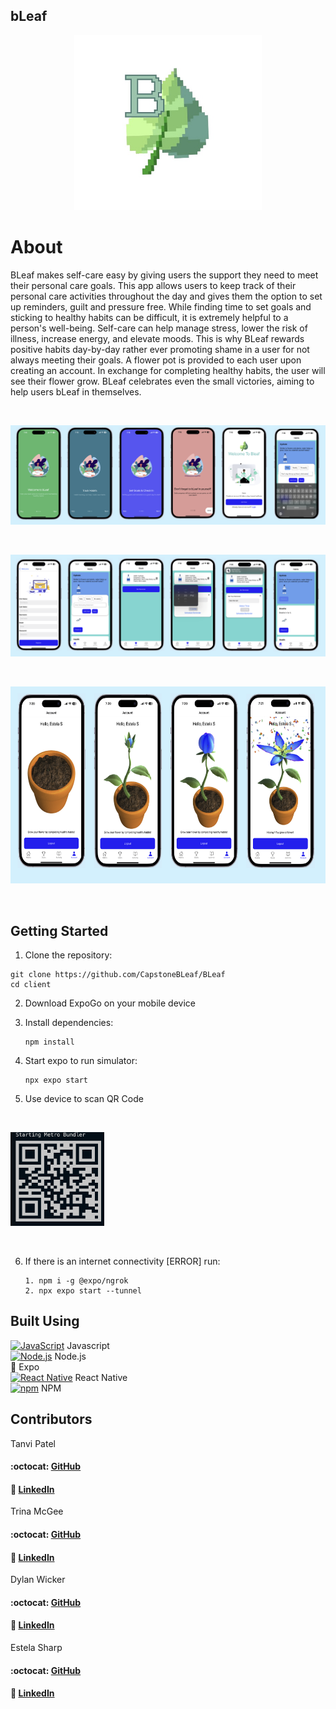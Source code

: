 ## bLeaf
<p align="center">
 <img src="./client/assets/bLeaf.jpg" width="300" height="280">
</p>


# About
BLeaf makes self-care easy by giving users the support they need to meet their personal care goals. This app allows users to keep track of their personal care activities throughout the day and gives them the option to set up reminders, guilt and pressure free. While finding time to set goals and sticking to healthy habits can be difficult, it is extremely helpful to a person's well-being. Self-care can help manage stress, lower the risk of illness, increase energy, and elevate moods. This is why BLeaf rewards positive habits day-by-day rather ever promoting shame in a user for not always meeting their goals. A flower pot is provided to each user upon creating an account. In exchange for completing healthy habits, the user will see their flower grow. BLeaf celebrates even the small victories, aiming to help users bLeaf in themselves. 

<br/>
<p align="center"><img src ='./client/assets/screenshot1.png'/></p>
<br/>
<p align="center"><img src ='./client/assets/screenshot2.png'/></p>
<br/>
<p align="center"><img src ='./client/assets/screenshot3.png'width="650" height="315"/></p>
<br/>


## Getting Started

1. Clone the repository:

```
git clone https://github.com/CapstoneBLeaf/BLeaf
cd client
```

2. Download ExpoGo on your mobile device

3. Install dependencies:
   ```
   npm install
   ```
4. Start expo to run simulator:
   ```
   npx expo start
   ```
5. Use device to scan QR Code
   
<br/>
<p align="left"><img src ='./client/assets/qrCode.png'width="150" height="150"/></p>
<br/>
   
   
6. If there is an internet connectivity [ERROR] run: 
   ```
   1. npm i -g @expo/ngrok
   2. npx expo start --tunnel 
   
   ```
## Built Using

<a href="https://developer.mozilla.org/en-US/docs/Web/JavaScript" title="JavaScript"><img src="https://github.com/get-icon/geticon/raw/master/icons/javascript.svg" alt="JavaScript" width="21px" height="21px"></a> Javascript  
<a href="https://nodejs.org/" title="Node.js"><img src="https://github.com/get-icon/geticon/raw/master/icons/nodejs-icon.svg" alt="Node.js" width="21px" height="21px"></a> Node.js  
<a href="https://expo.dev/" style="text-decoration:none" title="Expo">:iphone:</a> Expo  
<a href="https://reactnative.dev/" title="ReactNative"><img src="https://github.com/get-icon/geticon/raw/master/icons/react.svg" alt="React Native" width="21px" height="21px"></a> React Native  
<a href="https://www.npmjs.com/" title="npm"><img src="https://github.com/get-icon/geticon/raw/master/icons/npm.svg" alt="npm" width="21px" height="21px"></a> NPM

## Contributors

Tanvi Patel

#### :octocat: <a href="https://github.com/tanvi4248">GitHub</a>

#### :link: <a href="https://www.linkedin.com/in/tdhpatel/">LinkedIn</a>

Trina McGee

#### :octocat: <a href="https://github.com/LFTHVY55">GitHub</a>

#### :link: <a href="https://www.linkedin.com/in/trina-mcgee/">LinkedIn</a>

Dylan Wicker

#### :octocat: <a href="https://github.com/pardoner">GitHub</a>

#### :link: <a href="https://www.linkedin.com/in/dylanwicker/">LinkedIn</a>

Estela Sharp

#### :octocat: <a href="https://github.com/estelasharp">GitHub</a>

#### :link: <a href="https://www.linkedin.com/in/estela-sharp-95697010b/">LinkedIn</a>

